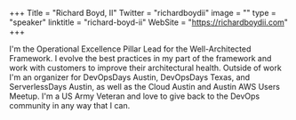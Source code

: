 +++
Title = "Richard Boyd, II"
Twitter = "richardboydii"
image = ""
type = "speaker"
linktitle = "richard-boyd-ii"
WebSite = "https://richardboydii.com"
+++

I'm the Operational Excellence Pillar Lead for the Well-Architected Framework. I evolve the best practices in my part of the framework and work with customers to improve their architectural health. Outside of work I'm an organizer for DevOpsDays Austin, DevOpsDays Texas, and ServerlessDays Austin, as well as the Cloud Austin and Austin AWS Users Meetup. I'm a US Army Veteran and love to give back to the DevOps community in any way that I can.
